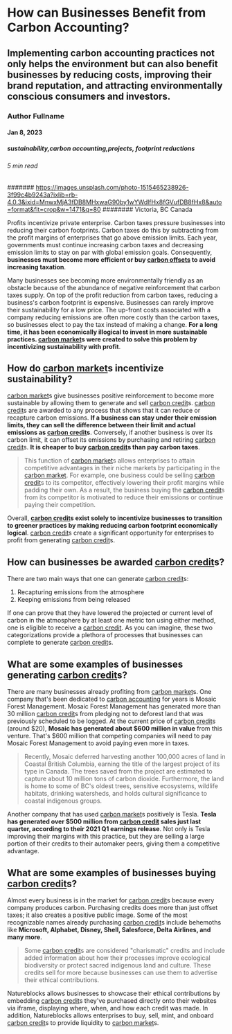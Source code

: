 # How can Businesses Benefit from Carbon Accounting?
## Implementing carbon accounting practices not only helps the environment but can also benefit businesses by reducing costs, improving their brand reputation, and attracting environmentally conscious consumers and investors.
### Author Fullname
#### Jan 8, 2023
##### sustainability,carbon accounting,projects, footprint reductions
###### 5 min read
####### https://images.unsplash.com/photo-1515465238926-3f99c4b9243a?ixlib=rb-4.0.3&ixid=MnwxMjA3fDB8MHxwaG90by1wYWdlfHx8fGVufDB8fHx8&auto=format&fit=crop&w=1471&q=80
######## Victoria, BC Canada

Profits incentivize private enterprise. Carbon taxes pressure businesses into reducing their carbon footprints. Carbon taxes do this by subtracting from the profit margins of enterprises that go above emission limits. Each year, governments must continue increasing carbon taxes and decreasing emission limits to stay on par with global emission goals. Consequently, **businesses must become more efficient or buy [carbon offsets](https://natureblocks.com/blog/how-do-voluntary-projects-report-carbon-offsets) to avoid increasing taxation**.

Many businesses see becoming more environmentally friendly as an obstacle because of the abundance of negative reinforcement that carbon taxes supply. On top of the profit reduction from carbon taxes, reducing a business's carbon footprint is expensive. Businesses can rarely improve their sustainability for a low price. The up-front costs associated with a company reducing emissions are often more costly than the carbon taxes, so businesses elect to pay the tax instead of making a change. **For a long time, it has been economically illogical to invest in more sustainable practices. [carbon market](https://natureblocks.com/blog/what-are-carbon-markets)s were created to solve this problem by incentivizing sustainability with profit**.

## How do [carbon market](https://natureblocks.com/blog/what-are-carbon-markets)s incentivize sustainability?

[carbon market](https://natureblocks.com/blog/what-are-carbon-markets)s give businesses positive reinforcement to become more sustainable by allowing them to generate and sell [carbon credit](https://natureblocks.com/blog/what-are-carbon-credits)s. [carbon credit](https://natureblocks.com/blog/what-are-carbon-credits)s are awarded to any process that shows that it can reduce or recapture carbon emissions. **If a business can stay under their emission limits, they can sell the difference between their limit and actual emissions as [carbon credit](https://natureblocks.com/blog/what-are-carbon-credits)s**. Conversely, if another business is over its carbon limit, it can offset its emissions by purchasing and retiring [carbon credit](https://natureblocks.com/blog/what-are-carbon-credits)s. **It is cheaper to buy [carbon credit](https://natureblocks.com/blog/what-are-carbon-credits)s than pay carbon taxes**.

> This function of [carbon market](https://natureblocks.com/blog/what-are-carbon-markets)s allows enterprises to attain competitive advantages in their niche markets by participating in the [carbon market](https://natureblocks.com/blog/what-are-carbon-markets). For example, one business could be selling [carbon credit](https://natureblocks.com/blog/what-are-carbon-credits)s to its competitor, effectively lowering their profit margins while padding their own. As a result, the business buying the [carbon credit](https://natureblocks.com/blog/what-are-carbon-credits)s from its competitor is motivated to reduce their emissions or continue paying their competition.

Overall, **[carbon credit](https://natureblocks.com/blog/what-are-carbon-credits)s exist solely to incentivize businesses to transition to greener practices by making reducing carbon footprint economically logical**. [carbon credit](https://natureblocks.com/blog/what-are-carbon-credits)s create a significant opportunity for enterprises to profit from generating [carbon credit](https://natureblocks.com/blog/what-are-carbon-credits)s.

## How can businesses be awarded [carbon credit](https://natureblocks.com/blog/what-are-carbon-credits)s?

There are two main ways that one can generate [carbon credit](https://natureblocks.com/blog/what-are-carbon-credits)s:

1. Recapturing emissions from the atmosphere
2. Keeping emissions from being released

If one can prove that they have lowered the projected or current level of carbon in the atmosphere by at least one metric ton using either method, one is eligible to receive a [carbon credit](https://natureblocks.com/blog/what-are-carbon-credits). As you can imagine, these two categorizations provide a plethora of processes that businesses can complete to generate [carbon credit](https://natureblocks.com/blog/what-are-carbon-credits)s.

## What are some examples of businesses generating [carbon credit](https://natureblocks.com/blog/what-are-carbon-credits)s?

There are many businesses already profiting from [carbon market](https://natureblocks.com/blog/what-are-carbon-markets)s. One company that's been dedicated to [carbon accounting](https://natureblocks.com/blog/how-do-voluntary-projects-report-carbon-offsets) for years is Mosaic Forest Management. Mosaic Forest Management has generated more than 30 million [carbon credit](https://natureblocks.com/blog/what-are-carbon-credits)s from pledging not to deforest land that was previously scheduled to be logged. At the current price of [carbon credit](https://natureblocks.com/blog/what-are-carbon-credits)s (around $20), **Mosaic has generated about $600 million in value** from this venture. That's $600 million that competing companies will need to pay Mosaic Forest Management to avoid paying even more in taxes.

> Recently, Mosaic deferred harvesting another 100,000 acres of land in Coastal British Columbia, earning the title of the largest project of its type in Canada. The trees saved from the project are estimated to capture about 10 million tons of carbon dioxide. Furthermore, the land is home to some of BC's oldest trees, sensitive ecosystems, wildlife habitats, drinking watersheds, and holds cultural significance to coastal indigenous groups.

Another company that has used [carbon market](https://natureblocks.com/blog/what-are-carbon-markets)s positively is Tesla. **Tesla has generated over $500 million from [carbon credit](https://natureblocks.com/blog/what-are-carbon-credits) sales just last quarter, according to their 2021 Q1 earnings release**. Not only is Tesla improving their margins with this practice, but they are selling a large portion of their credits to their automaker peers, giving them a competitive advantage.

## What are some examples of businesses buying [carbon credit](https://natureblocks.com/blog/what-are-carbon-credits)s?

Almost every business is in the market for [carbon credit](https://natureblocks.com/blog/what-are-carbon-credits)s because every company produces carbon. Purchasing credits does more than just offset taxes; it also creates a positive public image. Some of the most recognizable names already purchasing [carbon credit](https://natureblocks.com/blog/what-are-carbon-credits)s include behemoths like **Microsoft, Alphabet, Disney, Shell, Salesforce, Delta Airlines, and many more**.

> Some [carbon credit](https://natureblocks.com/blog/what-are-carbon-credits)s are considered "charismatic" credits and include added information about how their processes improve ecological biodiversity or protect sacred indigenous land and culture. These credits sell for more because businesses can use them to advertise their ethical contributions.

Natureblocks allows businesses to showcase their ethical contributions by embedding [carbon credit](https://natureblocks.com/blog/what-are-carbon-credits)s they've purchased directly onto their websites via iframe, displaying where, when, and how each credit was made. In addition, Natureblocks allows enterprises to buy, sell, mint, and onboard [carbon credit](https://natureblocks.com/blog/what-are-carbon-credits)s to provide liquidity to [carbon market](https://natureblocks.com/blog/what-are-carbon-markets)s.
